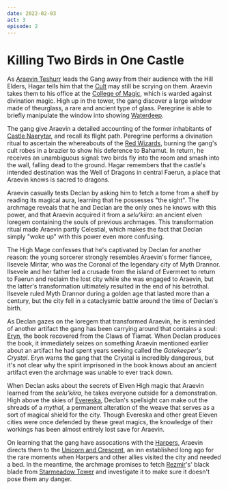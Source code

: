 ```yaml
---
date: 2022-02-03
act: 3
episode: 2 
---
```

# Killing Two Birds in One Castle
As [Araevin Teshurr](../npcs/araevin-teshurr.md) leads the Gang away from their audience with the Hill Elders, Hagar tells him that the [Cult](../factions/cult-of-the-dragon.md) may still be scrying on them. Araevin takes them to his office at the [College of Magic](../locations/evereska/college-of-magic.md), which is warded against divination magic. High up in the tower, the gang discover a large window made of theurglass, a rare and ancient type of glass. Peregrine is able to briefly manipulate the window into showing [Waterdeep](../locations/waterdeep.md).

The gang give Araevin a detailed accounting of the former inhabitants of [Castle Naerytar](../locations/castle-naerytar.md), and recall its flight path. Peregrine performs a divination ritual to ascertain the whereabouts of the [Red Wizards](../factions/red-wizards-of-thay.md), burning the gang's cult robes in a brazier to show his deference to Bahamut. In return, he receives an unambiguous signal: two birds fly into the room and smash into the wall, falling dead to the ground. Hagar remembers that the castle's intended destination was the Well of Dragons in central Faerun, a place that Araevin knows is sacred to dragons.

Araevin casually tests Declan by asking him to fetch a tome from a shelf by reading its magical aura, learning that he possesses "the sight". The archmage reveals that he and Declan are the only ones he knows with this power, and that Araevin acquired it from a *selu'kiira*: an ancient elven loregem containing the souls of previous archmages. This transformation ritual made Araevin partly Celestial, which makes the fact that Declan simply "woke up" with this power even more confusing.

The High Mage confesses that he's captivated by Declan for another reason: the young sorcerer strongly resembles Araevin's former fiancee, Ilsevele Miritar, who was the Coronal of the legendary city of Myth Drannor. Ilsevele and her father led a crusade from the island of Evermeet to return to Faerun and reclaim the lost city while she was engaged to Araevin, but the latter's transformation ultimately resulted in the end of his betrothal. Ilsevele ruled Myth Drannor during a golden age that lasted more than a century, but the city fell in a cataclysmic battle around the time of Declan's birth.

As Declan gazes on the loregem that transformed Araevin, he is reminded of another artifact the gang has been carrying around that contains a soul: [Eryn](../npcs/eryn-ainath.md), the book recovered from the Claws of Tiamat. When Declan produces the book, it immediately seizes on something Araevin mentioned earlier about an artifact he had spent years seeking called the *Gatekeeper's Crystal*. Eryn warns the gang that the Crystal is incredibly dangerous, but it's not clear why the spirit imprisoned in the book knows about an ancient artifact even the archmage was unable to ever track down.

When Declan asks about the secrets of Elven High magic that Araevin learned from the *selu'kiira*, he takes everyone outside for a demonstration. High above the skies of [Evereska](../locations/evereska.md), Declan's spellsight can make out the shreads of a *mythal*, a permanent alteration of the weave that serves as a sort of magical shield for the city. Though Evereska and other great Eleven cities were once defended by these great magics, the knowledge of their workings has been almost entirely lost save for Araevin.

On learning that the gang have assocations with the [Harpers](../factions/harpers.md), Araevin directs them to the [Unicorn and Crescent](../locations/evereska/unicorn-and-crescent-inn.md), an inn established long ago for the rare moments when Harpers and other allies visited the city and needed a bed. In the meantime, the archmage promises to fetch [Rezmir](../npcs/rezmir-the-black.md)'s' black blade from [Starmeadow Tower](../locations/evereska/starmeadow-tower.md) and investigate it to make sure it doesn't pose them any danger.